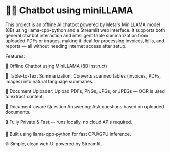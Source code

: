 # 🤖🦙 Chatbot using miniLLAMA
This project is an offline AI chatbot powered by Meta's MiniLLAMA model (8B) using llama-cpp-python and a Streamlit web interface. It supports both general chatbot interaction and intelligent table summarization from uploaded PDFs or images, making it ideal for processing invoices, bills, and reports — all without needing internet access after setup.

Features:

💬 Offline Chatbot using MiniLLAMA (8B Instruct)

🧠 Table-to-Text Summarization: Converts scanned tables (invoices, PDFs, images) into natural language summaries.

📄 Document Uploader: Upload PDFs, PNGs, JPGs, or JPEGs — OCR is used to extract content.

📑 Document-aware Question Answering: Ask questions based on uploaded documents.

🔒 Fully Private & Fast — runs locally, no cloud APIs required.

🧊 Built using llama-cpp-python for fast CPU/GPU inference.

🌐 Simple, clean web UI powered by Streamlit.

